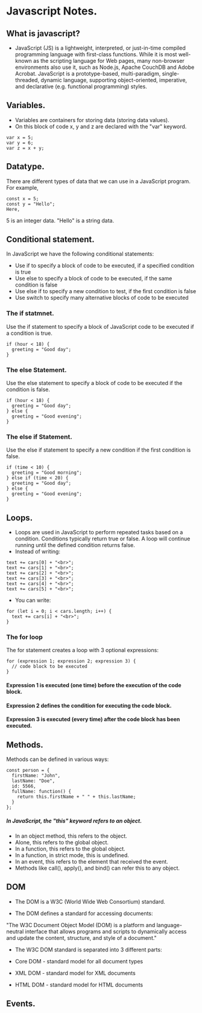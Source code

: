 # Javascript Notes.

## What is javascript?

- JavaScript (JS) is a lightweight, interpreted, or just-in-time compiled programming language with first-class functions. While it is most well-known as the scripting language for Web pages, many non-browser environments also use it, such as Node.js, Apache CouchDB and Adobe Acrobat. JavaScript is a prototype-based, multi-paradigm, single-threaded, dynamic language, supporting object-oriented, imperative, and declarative (e.g. functional programming) styles.

## Variables.

* Variables are containers for storing data (storing data values).
* On this block of code x, y and z are declared with the "var" keyword.
```
var x = 5;
var y = 6;
var z = x + y;
```

## Datatype.
There are different types of data that we can use in a JavaScript program. For example,
```
const x = 5;
const y = "Hello";
Here,
```
5 is an integer data.
"Hello" is a string data.

## Conditional statement.

In JavaScript we have the following conditional statements:

- Use if to specify a block of code to be executed, if a specified condition is true
- Use else to specify a block of code to be executed, if the same condition is false
- Use else if to specify a new condition to test, if the first condition is false
- Use switch to specify many alternative blocks of code to be executed

### The if statmnet.
Use the if statement to specify a block of JavaScript code to be executed if a condition is true.
```
if (hour < 18) {
  greeting = "Good day";
}
```
### The else Statement.
Use the else statement to specify a block of code to be executed if the condition is false.
```
if (hour < 18) {
  greeting = "Good day";
} else {
  greeting = "Good evening";
}
```
### The else if Statement.
Use the else if statement to specify a new condition if the first condition is false.
```
if (time < 10) {
  greeting = "Good morning";
} else if (time < 20) {
  greeting = "Good day";
} else {
  greeting = "Good evening";
}
```
## Loops.

- Loops are used in JavaScript to perform repeated tasks based on a condition. Conditions typically return true or false. A loop will continue running until the defined condition returns false.
- Instead of writing:
```
text += cars[0] + "<br>";
text += cars[1] + "<br>";
text += cars[2] + "<br>";
text += cars[3] + "<br>";
text += cars[4] + "<br>";
text += cars[5] + "<br>";
```
- You can write:
```
for (let i = 0; i < cars.length; i++) {
  text += cars[i] + "<br>";
}
```
### The for loop
The for statement creates a loop with 3 optional expressions:
```
for (expression 1; expression 2; expression 3) {
  // code block to be executed
}
```
#### Expression 1 is executed (one time) before the execution of the code block.

#### Expression 2 defines the condition for executing the code block.

#### Expression 3 is executed (every time) after the code block has been executed.

## Methods.
Methods can be defined in various ways:
```
const person = {
  firstName: "John",
  lastName: "Doe",
  id: 5566,
  fullName: function() {
    return this.firstName + " " + this.lastName;
  }
};
```
##### In JavaScript, the "this" keyword refers to an object.
- In an object method, this refers to the object.
- Alone, this refers to the global object.
- In a function, this refers to the global object.
- In a function, in strict mode, this is undefined.
- In an event, this refers to the element that received the event.
- Methods like call(), apply(), and bind() can refer this to any object.
## DOM
- The DOM is a W3C (World Wide Web Consortium) standard.

- The DOM defines a standard for accessing documents:

"The W3C Document Object Model (DOM) is a platform and language-neutral interface that allows programs and scripts to dynamically access and update the content, structure, and style of a document."

- The W3C DOM standard is separated into 3 different parts:

- Core DOM - standard model for all document types
- XML DOM - standard model for XML documents
- HTML DOM - standard model for HTML documents
## Events.



